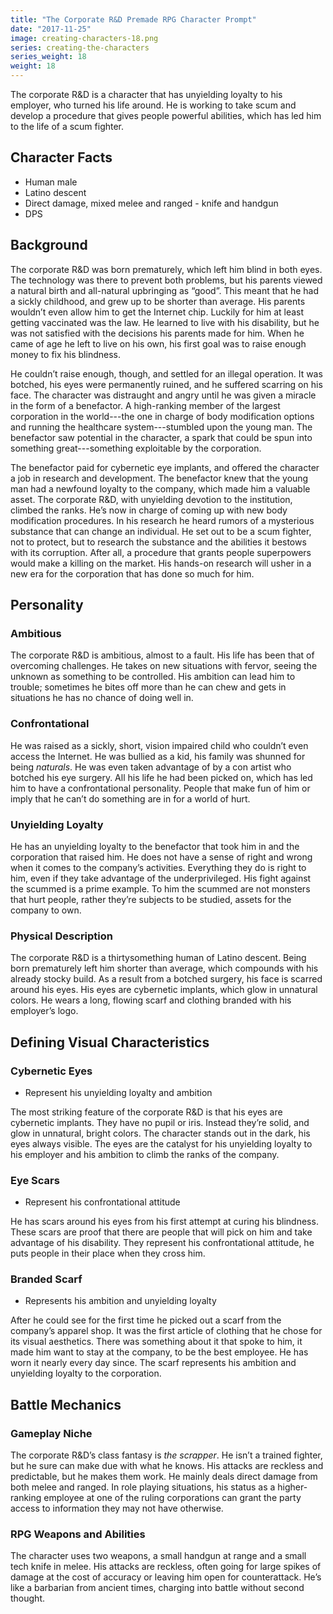 ```yaml
---
title: "The Corporate R&D Premade RPG Character Prompt"
date: "2017-11-25"
image: creating-characters-18.png
series: creating-the-characters
series_weight: 18
weight: 18
---
```


The corporate R&D is a character that has unyielding loyalty to his employer, who turned his life around. He is working to take scum and develop a procedure that gives people powerful abilities, which has led him to the life of a scum fighter.<!--more-->

## Character Facts
- Human male
- Latino descent
- Direct damage, mixed melee and ranged - knife and handgun
- DPS

## Background
The corporate R&D was born prematurely, which left him blind in both eyes. The technology was there to prevent both problems, but his parents viewed a natural birth and all-natural upbringing as “good”. This meant that he had a sickly childhood, and grew up to be shorter than average. His parents wouldn’t even allow him to get the Internet chip. Luckily for him at least getting vaccinated was the law. He learned to live with his disability, but he was not satisfied with the decisions his parents made for him. When he came of age he left to live on his own, his first goal was to raise enough money to fix his blindness.

He couldn’t raise enough, though, and settled for an illegal operation. It was botched, his eyes were permanently ruined, and he suffered scarring on his face. The character was distraught and angry until he was given a miracle in the form of a benefactor. A high-ranking member of the largest corporation in the world---the one in charge of body modification options and running the healthcare system---stumbled upon the young man. The benefactor saw potential in the character, a spark that could be spun into something great---something exploitable by the corporation.

The benefactor paid for cybernetic eye implants, and offered the character a job in research and development. The benefactor knew that the young man had a newfound loyalty to the company, which made him a valuable asset. The corporate R&D, with unyielding devotion to the institution, climbed the ranks. He’s now in charge of coming up with new body modification procedures. In his research he heard rumors of a mysterious substance that can change an individual. He set out to be a scum fighter, not to protect, but to research the substance and the abilities it bestows with its corruption. After all, a procedure that grants people superpowers would make a killing on the market. His hands-on research will usher in a new era for the corporation that has done so much for him.

## Personality

### Ambitious
The corporate R&D is ambitious, almost to a fault. His life has been that of overcoming challenges. He takes on new situations with fervor, seeing the unknown as something to be controlled. His ambition can lead him to trouble; sometimes he bites off more than he can chew and gets in situations he has no chance of doing well in.

### Confrontational
He was raised as a sickly, short, vision impaired child who couldn’t even access the Internet. He was bullied as a kid, his family was shunned for being _naturals_. He was even taken advantage of by a con artist who botched his eye surgery. All his life he had been picked on, which has led him to have a confrontational personality. People that make fun of him or imply that he can’t do something are in for a world of hurt.

### Unyielding Loyalty
He has an unyielding loyalty to the benefactor that took him in and the corporation that raised him. He does not have a sense of right and wrong when it comes to the company’s activities. Everything they do is right to him, even if they take advantage of the underprivileged. His fight against the scummed is a prime example. To him the scummed are not monsters that hurt people, rather they’re subjects to be studied, assets for the company to own.

### Physical Description
The corporate R&D is a thirtysomething human of Latino descent. Being born prematurely left him shorter than average, which compounds with his already stocky build. As a result from a botched surgery, his face is scarred around his eyes. His eyes are cybernetic implants, which glow in unnatural colors. He wears a long, flowing scarf and clothing branded with his employer’s logo.

## Defining Visual Characteristics
### Cybernetic Eyes
- Represent his unyielding loyalty and ambition

The most striking feature of the corporate R&D is that his eyes are cybernetic implants. They have no pupil or iris. Instead they’re solid, and glow in unnatural, bright colors. The character stands out in the dark, his eyes always visible. The eyes are the catalyst for his unyielding loyalty to his employer and his ambition to climb the ranks of the company.

### Eye Scars
- Represent his confrontational attitude

He has scars around his eyes from his first attempt at curing his blindness. These scars are proof that there are people that will pick on him and take advantage of his disability. They represent his confrontational attitude, he puts people in their place when they cross him.

### Branded Scarf
- Represents his ambition and unyielding loyalty

After he could see for the first time he picked out a scarf from the company’s apparel shop. It was the first article of clothing that he chose for its visual aesthetics. There was something about it that spoke to him, it made him want to stay at the company, to be the best employee. He has worn it nearly every day since. The scarf represents his ambition and unyielding loyalty to the corporation.

## Battle Mechanics
### Gameplay Niche
The corporate R&D’s class fantasy is _the scrapper_. He isn’t a trained fighter, but he sure can make due with what he knows. His attacks are reckless and predictable, but he makes them work. He mainly deals direct damage from both melee and ranged. In role playing situations, his status as a higher-ranking employee at one of the ruling corporations can grant the party access to information they may not have otherwise.

### RPG Weapons and Abilities
The character uses two weapons, a small handgun at range and a small tech knife in melee. His attacks are reckless, often going for large spikes of damage at the cost of accuracy or leaving him open for counterattack. He’s like a barbarian from ancient times, charging into battle without second thought.
